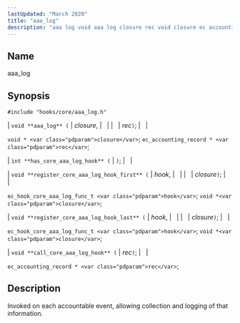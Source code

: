 ```yaml
---
lastUpdated: "March 2020"
title: "aaa_log"
description: "aaa log void aaa log closure rec void closure ec accounting record rec int has core aaa log hook void register core aaa log hook first hook closure ec hook core aaa log func t hook void closure void register core aaa log hook last hook closure ec hook core..."
---
```


<a name="hooks.core.aaa_log"></a> 
## Name

aaa_log

## Synopsis

`#include "hooks/core/aaa_log.h"`

| `void **aaa_log** (` | <var class="pdparam">closure</var>, |   |
|   | <var class="pdparam">rec</var>`)`; |   |

`void * <var class="pdparam">closure</var>`;
`ec_accounting_record * <var class="pdparam">rec</var>`;

| `int **has_core_aaa_log_hook** (` | `)`; |   |

| `void **register_core_aaa_log_hook_first** (` | <var class="pdparam">hook</var>, |   |
|   | <var class="pdparam">closure</var>`)`; |   |

`ec_hook_core_aaa_log_func_t <var class="pdparam">hook</var>`;
`void *<var class="pdparam">closure</var>`;

| `void **register_core_aaa_log_hook_last** (` | <var class="pdparam">hook</var>, |   |
|   | <var class="pdparam">closure</var>`)`; |   |

`ec_hook_core_aaa_log_func_t <var class="pdparam">hook</var>`;
`void *<var class="pdparam">closure</var>`;

| `void **call_core_aaa_log_hook** (` | <var class="pdparam">rec</var>`)`; |   |

`ec_accounting_record * <var class="pdparam">rec</var>`;<a name="idp40724256"></a> 
## Description

Invoked on each accountable event, allowing collection and logging of that information.